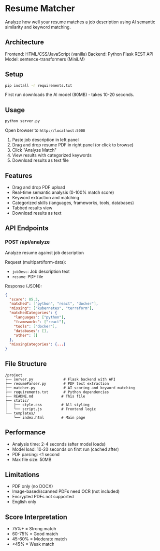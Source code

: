 # Resume Matcher

Analyze how well your resume matches a job description using AI semantic similarity and keyword matching.

## Architecture

Frontend: HTML/CSS/JavaScript (vanilla)
Backend: Python Flask REST API
Model: sentence-transformers (MiniLM)

## Setup

```bash
pip install -r requirements.txt
```

First run downloads the AI model (80MB) - takes 10-20 seconds.

## Usage

```bash
python server.py
```

Open browser to `http://localhost:5000`

1. Paste job description in left panel
2. Drag and drop resume PDF in right panel (or click to browse)
3. Click "Analyze Match"
4. View results with categorized keywords
5. Download results as text file

## Features

- Drag and drop PDF upload
- Real-time semantic analysis (0-100% match score)
- Keyword extraction and matching
- Categorized skills (languages, frameworks, tools, databases)
- Tabbed results view
- Download results as text

## API Endpoints

### POST /api/analyze
Analyze resume against job description

Request (multipart/form-data):
- `jobDesc`: Job description text
- `resume`: PDF file

Response (JSON):
```json
{
  "score": 85.3,
  "matched": ["python", "react", "docker"],
  "missing": ["kubernetes", "terraform"],
  "matchedCategories": {
    "languages": ["python"],
    "frameworks": ["react"],
    "tools": ["docker"],
    "databases": [],
    "other": []
  },
  "missingCategories": {...}
}
```

## File Structure

```
/project
├── server.py              # Flask backend with API
├── resumeParser.py        # PDF text extraction
├── matcher.py             # AI scoring and keyword matching
├── requirements.txt       # Python dependencies
├── README.md             # This file
├── static/
│   ├── style.css         # All styling
│   └── script.js         # Frontend logic
└── templates/
    └── index.html        # Main page
```

## Performance

- Analysis time: 2-4 seconds (after model loads)
- Model load: 10-20 seconds on first run (cached after)
- PDF parsing: <1 second
- Max file size: 50MB

## Limitations

- PDF only (no DOCX)
- Image-based/scanned PDFs need OCR (not included)
- Encrypted PDFs not supported
- English only

## Score Interpretation

- 75%+ = Strong match
- 60-75% = Good match
- 45-60% = Moderate match
- <45% = Weak match